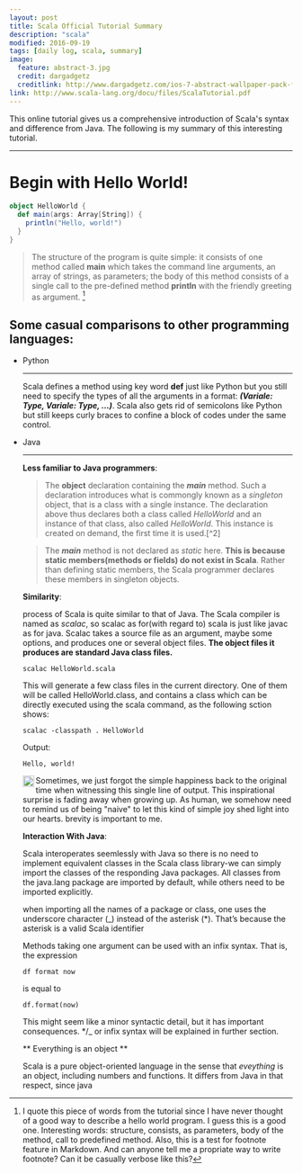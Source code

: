 ```yaml
---
layout: post
title: Scala Official Tutorial Summary
description: "scala"
modified: 2016-09-19
tags: [daily log, scala, summary]
image:
  feature: abstract-3.jpg
  credit: dargadgetz
  creditlink: http://www.dargadgetz.com/ios-7-abstract-wallpaper-pack-for-iphone-5-and-ipod-touch-retina/
link: http://www.scala-lang.org/docu/files/ScalaTutorial.pdf
---
```


This online tutorial gives us a comprehensive introduction of Scala's syntax and difference from Java. The following is my summary of this interesting tutorial.

---


# Begin with Hello World!

```scala
object HelloWorld {
  def main(args: Array[String]) {
    println("Hello, world!")
  }
}
```

>The structure of the program is quite simple: it consists of one method called **main** which takes the command line arguments, an array of strings, as parameters; the body of this method consists of a single call to the pre-defined method **println** with the friendly greeting as argument. [^1]

## Some casual comparisons to other programming languages:

* Python

	----

	Scala defines a method using key word **def** just like Python but you still need to specify the types of all the arguments in a format: ***(Variale: Type, Variale: Type,  ...)***. Scala also gets rid of semicolons like Python but still keeps curly braces to confine a block of codes under the same control. 
* Java
	
	----

	**Less familiar to Java programmers**:

	>The **object** declaration containing the ***main*** method. Such a declaration introduces what is commongly known as a *singleton* object, that is a class with a single instance. The declaration above thus declares both a class called *HelloWorld* and an instance of that class, also called *HelloWorld*. This instance is created on demand, the first time it is used.[^2]

	>The ***main*** method is not declared as *static* here. **This is because static members(methods or fields) do not exist in Scala**. Rather than defining static members, the Scala programmer declares these members in singleton objects.

	 **Similarity**:

	process of Scala is quite similar to that of Java. The Scala compiler is named as *scalac*, so scalac as for(with regard to) scala is just like javac as for java. Scalac takes a source file as an argument, maybe some options, and produces one or several object files. **The object files it produces are standard Java class files.**


	
	  scalac HelloWorld.scala
	

	This will generate a few class files in the current directory. One of them will be called HelloWorld.class, and contains a class which can be directly executed using the scala command, as the following sction shows:

	
	  scalac -classpath . HelloWorld
	

	Output:
	  
	  Hello, world!
	

	<img src="{{sites.url}}/images/thinking_emoji.jpg" width="20" heihgt="20" align="left">


	Sometimes, we just forgot the simple happiness back to the original time when witnessing this single line of output. This inspirational surprise is fading away when growing up. As human, we somehow need to remind us of being "naive" to let this kind of simple joy shed light into our hearts. brevity is important to me.

	**Interaction With Java**:

	Scala interoperates seemlessly with Java so there is no need to implement equivalent classes in the Scala class library-we can simply import the classes of the responding Java packages.
	All classes from the java.lang package are imported by default, while others need to be imported explicitly.

	when importing all the names of a package or class, one uses the underscore character (_) instead of the asterisk (*). That’s because the asterisk is a valid Scala identifier

	Methods taking one argument can be used with an infix syntax. That is, the expression 

	  df format now

	is equal to 

	  df.format(now)
	This might seem like a minor syntactic detail, but it has important consequences. */_ or infix syntax will be explained in further section.

	** Everything is an object **

	Scala is a pure object-oriented language in the sense that *eveything* is an object, including numbers and functions. It differs from Java in that respect, since java






[^1]: I quote this piece of words from the tutorial since I have never thought of a good way to describe a hello world program. I guess this is a good one. Interesting words: structure, consists, as parameters, body of the method, call to predefined method. Also, this is a test for footnote feature in Markdown. And can anyone tell me a propriate way to write footnote? Can it be casually verbose like this?




